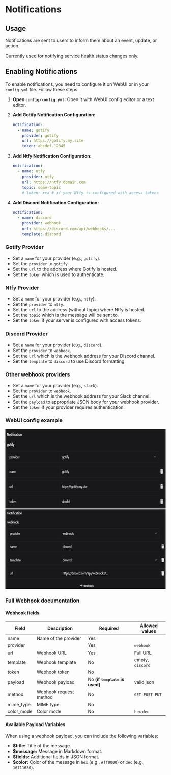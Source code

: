 # Notifications

## Usage

Notifications are sent to users to inform them about an event, update, or action.

Currently used for notifying service health status changes only.

## Enabling Notifications

To enable notifications, you need to configure it on WebUI or in your `config.yml` file. Follow these steps:

1. **Open `config/config.yml`:**
   Open it with WebUI config editor or a text editor.

2. **Add Gotify Notification Configuration:**

   ```yaml
   notification:
     - name: gotify
       provider: gotify
       url: https://gotify.my.site
       token: abcdef.12345
   ```

3. **Add Ntfy Notification Configuration:**

   ```yaml
   notification:
     - name: ntfy
       provider: ntfy
       url: https://ntfy.domain.com
       topic: some-topic
       # token: xxx # if your Ntfy is configured with access tokens
   ```

4. **Add Discord Notification Configuration:**

   ```yaml
   notification:
     - name: discord
       provider: webhook
       url: https://discord.com/api/webhooks/...
       template: discord
   ```

### Gotify Provider

- Set a `name` for your provider (e.g., `gotify`).
- Set the `provider` to `gotify`.
- Set the `url` to the address where Gotify is hosted.
- Set the `token` which is used to authenticate.

### Ntfy Provider

- Set a `name` for your provider (e.g., `ntfy`).
- Set the `provider` to `ntfy`.
- Set the `url` to the address (without topic) where Ntfy is hosted.
- Set the `topic` which is the message will be sent to.
- Set the `token` if your server is configured with access tokens.

### Discord Provider

- Set a `name` for your provider (e.g., `discord`).
- Set the `provider` to `webhook`.
- Set the `url` which is the webhook address for your Discord channel.
- Set the `template` to `discord` to use Discord formatting.

### Other webhook providers

- Set a `name` for your provider (e.g., `slack`).
- Set the `provider` to `webhook`.
- Set the `url` which is the webhook address for your Slack channel.
- Set the `payload` to appropriate JSON body for your webhook provider.
- Set the `token` if your provider requires authentication.

### WebUI config example

<img src="/images/config/gotify-notification.png" height="250" alt="Gotify Notification" title="Gotify Notification"/>
<img src="/images/config/discord-notification.png" height="250" alt="Discord Notification" title="Discord Notification"/>

### Full Webhook documentation

#### Webhook fields

| Field      | Description            | Required                       | Allowed values   |
| ---------- | ---------------------- | ------------------------------ | ---------------- |
| name       | Name of the provider   | Yes                            |                  |
| provider   |                        | Yes                            | `webhook`        |
| url        | Webhook URL            | Yes                            | Full URL         |
| template   | Webhook template       | No                             | empty, `discord` |
| token      | Webhook token          | No                             |                  |
| payload    | Webhook payload        | No **(if `template` is used)** | valid json       |
| method     | Webhook request method | No                             | `GET POST PUT`   |
| mime_type  | MIME type              | No                             |                  |
| color_mode | Color mode             | No                             | `hex` `dec`      |

#### Available Payload Variables

When using a webhook payload, you can include the following variables:

- **$title:** Title of the message.
- **$message:** Message in Markdown format.
- **$fields:** Additional fields in JSON format.
- **$color:** Color of the message in `hex` (e.g., `#ff0000`) or `dec` (e.g., `16711680`).
